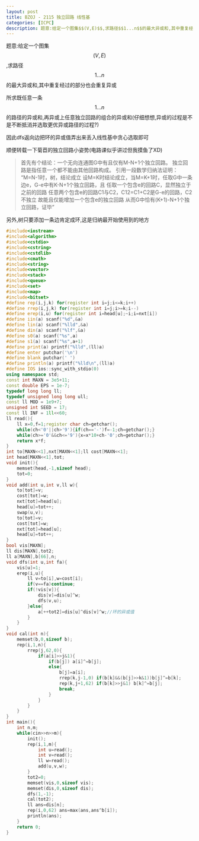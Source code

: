 ```yaml
---
layout: post
title: BZOJ - 2115 独立回路 线性基
categories: [ICPC]
description: 题意:给定一个图集$$(V,E)$$,求路径$$1...n$$的最大异或和,其中重复经过的部分也会重复异或
---
```


题意:给定一个图集$$(V,E)$$,求路径$$1...n$$的最大异或和,其中重复经过的部分也会重复异或
<!--more-->


所求既任意一条$$1...n$$的路径的异或和,再异或上任意独立回路的组合的异或和(仔细想想,异或的过程是不是不断抵消并选取更优异或路径的过程?)

因此dfs返向边把环的异或值弄出来丢入线性基中贪心选取即可

顺便转载一下菊苣的独立回路小姿势(电路课似乎讲过但我摸鱼了XD)

> 首先有个结论：一个无向连通图G中有且仅有M-N+1个独立回路。
独立回路是指任意一个都不能由其他回路构成。
引用一段数学归纳法证明：
“M=N-1时，树，结论成立
设M=K时结论成立，当M=K+1时，任取G中一条边e，G-e中有K-N+1个独立回路，且
任取一个包含e的回路C，显然独立于之前的回路
任意两个包含e的回路C1与C2，C12=C1+C2是G-e的回路，C2不独立
故能且仅能增加一个包含e的独立回路
从而G中恰有(K+1)-N+1个独立回路，证毕”


另外,树只要添加一条边肯定成环,这是归纳最开始使用到的地方

```C++
#include<iostream>
#include<algorithm>
#include<cstdio>
#include<cstring>
#include<cstdlib>
#include<cmath>
#include<string>
#include<vector>
#include<stack>
#include<queue>
#include<set>
#include<map>
#include<bitset>
#define rep(i,j,k) for(register int i=j;i<=k;i++)
#define rrep(i,j,k) for(register int i=j;i>=k;i--)
#define erep(i,u) for(register int i=head[u];~i;i=nxt[i])
#define iin(a) scanf("%d",&a)
#define lin(a) scanf("%lld",&a)
#define din(a) scanf("%lf",&a)
#define s0(a) scanf("%s",a)
#define s1(a) scanf("%s",a+1)
#define print(a) printf("%lld",(ll)a)
#define enter putchar('\n')
#define blank putchar(' ')
#define println(a) printf("%lld\n",(ll)a)
#define IOS ios::sync_with_stdio(0)
using namespace std;
const int MAXN = 3e5+11;
const double EPS = 1e-7;
typedef long long ll;
typedef unsigned long long ull;
const ll MOD = 1e9+7; 
unsigned int SEED = 17;
const ll INF = 1ll<<60;
ll read(){
    ll x=0,f=1;register char ch=getchar();
    while(ch<'0'||ch>'9'){if(ch=='-')f=-1;ch=getchar();}
    while(ch>='0'&&ch<='9'){x=x*10+ch-'0';ch=getchar();}
    return x*f;
}
int to[MAXN<<1],nxt[MAXN<<1];ll cost[MAXN<<1];
int head[MAXN<<1],tot;
void init(){
    memset(head,-1,sizeof head);
    tot=0;
}
void add(int u,int v,ll w){
    to[tot]=v;
    cost[tot]=w;
    nxt[tot]=head[u];
    head[u]=tot++;
    swap(u,v);
    to[tot]=v;
    cost[tot]=w;
    nxt[tot]=head[u];
    head[u]=tot++;
}
bool vis[MAXN];
ll dis[MAXN],tot2;
ll a[MAXN],b[66],n;
void dfs(int u,int fa){
    vis[u]=1;
    erep(i,u){
        ll v=to[i],w=cost[i];
        if(v==fa)continue;
        if(!vis[v]){
            dis[v]=dis[u]^w;
            dfs(v,u);
        }else{
            a[++tot2]=dis[u]^dis[v]^w;//环的异或值
        }
    }
}
void cal(int n){
    memset(b,0,sizeof b);
    rep(i,1,n){
        rrep(j,62,0){
            if(a[i]>>j&1){
                if(b[j]) a[i]^=b[j];
                else{
                    b[j]=a[i];
                    rrep(k,j-1,0) if(b[k]&&(b[j]>>k&1))b[j]^=b[k];
                    rep(k,j+1,62) if(b[k]>>j&1) b[k]^=b[j];
                    break;
                }
            }
        }
    }
}
int main(){
    int n,m;
    while(cin>>n>>m){
        init();
        rep(i,1,m){
            int u=read();
            int v=read();
            ll w=read();
            add(u,v,w);
        }
        tot2=0;
        memset(vis,0,sizeof vis);
        memset(dis,0,sizeof dis);
        dfs(1,-1);
        cal(tot2);
        ll ans=dis[n];
        rep(i,0,62) ans=max(ans,ans^b[i]);
        println(ans);
    }
    return 0;
}
```
